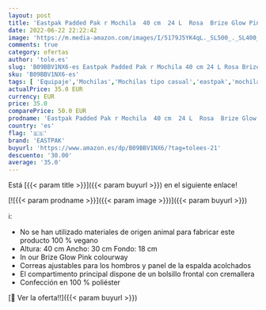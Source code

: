```yaml
---
layout: post
title: 'Eastpak Padded Pak r Mochila  40 cm  24 L  Rosa  Brize Glow Pink '
date: 2022-06-22 22:22:42
image: 'https://m.media-amazon.com/images/I/5179J5YK4qL._SL500_._SL400_.jpg'
comments: true
category: ofertas
author: 'tole.es'
slug: 'B09BBV1NX6-es Eastpak Padded Pak r Mochila 40 cm 24 L Rosa Brize Glow Pink'
sku: 'B09BBV1NX6-es'
tags: [ 'Equipaje','Mochilas','Mochilas tipo casual','eastpak','mochila','🇪🇸', ]
actualPrice: 35.0 EUR
currency: EUR
price: 35.0
comparePrice: 50.0 EUR
prodname: 'Eastpak Padded Pak r Mochila  40 cm  24 L  Rosa  Brize Glow Pink '
country: 'es'
flag: '🇪🇸'
brand: 'EASTPAK'
buyurl: 'https://www.amazon.es/dp/B09BBV1NX6/?tag=tolees-21'
descuento: '30.00'
average: '35.0'
---
```


Está [{{< param title >}}]({{< param buyurl >}}) en el siguiente enlace!

[![{{< param prodname >}}]({{< param image >}})]({{< param buyurl >}})

ℹ️:

- No se han utilizado materiales de origen animal para fabricar este producto 100 % vegano
- Altura: 40 cm Ancho: 30 cm Fondo: 18 cm
- In our Brize Glow Pink colourway
- Correas ajustables para los hombros y panel de la espalda acolchados
- El compartimento principal dispone de un bolsillo frontal con cremallera
- Confección en 100 % poliéster

[🛒 Ver la oferta!!]({{< param buyurl >}})
